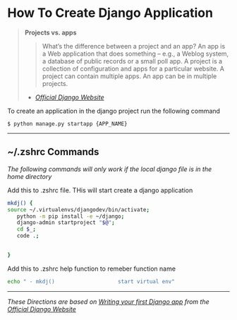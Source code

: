 # How To Create Django Application

> __Projects vs. apps__
> > What’s the difference between a project and an app? An app is a Web application that does something – e.g., a Weblog system, a database of public records or a small poll app. A project is a collection of configuration and apps for a particular website. A project can contain multiple apps. An app can be in multiple projects.
> - *[Official Django Website](https://docs.djangoproject.com/en/3.0/intro/tutorial01/#creating-the-polls-app)*

To create an application in the django project run the following command

```shell
$ python manage.py startapp {APP_NAME}
```

***
## ~/.zshrc Commands
*The following commands will only work if the local django file is in the home directory*

Add this to .zshrc file. THis will start create a django application
```zsh
mkdj() {
source ~/.virtualenvs/djangodev/bin/activate;
   python -m pip install -e ~/django;
   django-admin startproject "$@";
   cd $_;
   code .;
   

}
```

Add this to .zshrc help function to remeber function name
```zsh
echo " - mkdj()                    start virtual env"
```

***
*These Directions are based on [Writing your first Django app](https://docs.djangoproject.com/en/3.0/intro/tutorial01/) from the [Official Django Website](https://www.djangoproject.com/)*